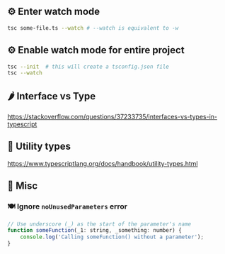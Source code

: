 
## ⚙️ Enter watch mode
```bash
tsc some-file.ts --watch # --watch is equivalent to -w
```

## ⚙️ Enable watch mode for entire project
```bash
tsc --init  # this will create a tsconfig.json file
tsc --watch
```

## 🌶 Interface vs Type
https://stackoverflow.com/questions/37233735/interfaces-vs-types-in-typescript


## 🥰 Utility types
https://www.typescriptlang.org/docs/handbook/utility-types.html

## 🐞 Misc
### 🍽 Ignore `noUnusedParameters` error
```js
// Use underscore (_) as the start of the parameter's name
function someFunction(_1: string, _something: number) {
    console.log('Calling someFunction() without a parameter');
}
```